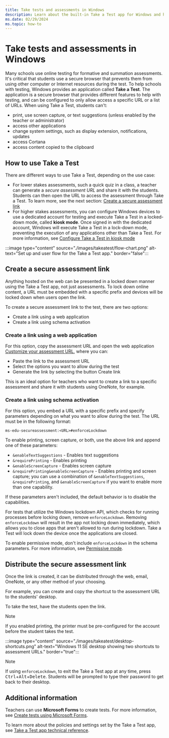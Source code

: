 ```yaml
---
title: Take tests and assessments in Windows
description: Learn about the built-in Take a Test app for Windows and how to use it.
ms.date: 02/29/2024
ms.topic: how-to
---
```


# Take tests and assessments in Windows

Many schools use online testing for formative and summation assessments. It's critical that students use a secure browser that prevents them from using other computer or Internet resources during the test. To help schools with testing, Windows provides an application called **Take a Test**. The application is a secure browser that provides different features to help with testing, and can be configured to only allow access a specific URL or a list of URLs. When using Take a Test, students can't:

- print, use screen capture, or text suggestions (unless enabled by the teacher or administrator)
- access other applications
- change system settings, such as display extension, notifications, updates
- access Cortana
- access content copied to the clipboard

## How to use Take a Test

There are different ways to use Take a Test, depending on the use case:

- For lower stakes assessments, such a quick quiz in a class, a teacher can generate a *secure assessment URL* and share it with the students. Students can then open the URL to access the assessment through Take a Test. To learn more, see the next section: [Create a secure assessment link](#create-a-secure-assessment-link)
- For higher stakes assessments, you can configure Windows devices to use a dedicated account for testing and execute Take a Test in a locked-down mode, called **kiosk mode**. Once signed in with the dedicated account, Windows will execute Take a Test in a lock-down mode, preventing the execution of any applications other than Take a Test. For more information, see [Configure Take a Test in kiosk mode](edu-take-a-test-kiosk-mode.md)

:::image type="content" source="./images/takeatest/flow-chart.png" alt-text="Set up and user flow for the Take a Test app." border="false":::

## Create a secure assessment link

Anything hosted on the web can be presented in a locked down manner using the Take a Test app, not just assessments. To lock down online content, a URL must be embedded with a specific prefix and devices will be locked down when users open the link.

To create a secure assessment link to the test, there are two options:

- Create a link using a web application
- Create a link using schema activation

### Create a link using a web application

For this option, copy the assessment URL and open the web application <a href="https://aka.ms/create-a-take-a-test-link" target="_blank"><u>Customize your assessment URL</u></a>, where you can:

- Paste the link to the assessment URL
- Select the options you want to allow during the test
- Generate the link by selecting the button Create link

This is an ideal option for teachers who want to create a link to a specific assessment and share it with students using OneNote, for example.

### Create a link using schema activation

For this option, you embed a URL with a specific prefix and specify parameters depending on what you want to allow during the test.
The URL must be in the following format:

```text
ms-edu-secureassessment:<URL>#enforceLockdown
```

To enable printing, screen capture, or both, use the above link and append one of these parameters:

- `&enableTextSuggestions` - Enables text suggestions
- `&requirePrinting` - Enables printing
- `&enableScreenCapture` - Enables screen capture
- `&requirePrinting&enableScreenCapture` - Enables printing and screen capture; you can use a combination of `&enableTextSuggestions`, `&requirePrinting`, and `&enableScreenCapture` if you want to enable more than one capability.

If these parameters aren't included, the default behavior is to disable the capabilities.

For tests that utilize the Windows lockdown API, which checks for running processes before locking down, remove `enforceLockdown`. Removing `enforceLockdown` will result in the app not locking down immediately, which allows you to close apps that aren't allowed to run during lockdown. Take a Test will lock down the device once the applications are closed.

To enable permissive mode, don't include `enforceLockdown` in the schema parameters. For more information, see [Permissive mode](take-a-test-app-technical.md#permissive-mode).

## Distribute the secure assessment link

Once the link is created, it can be distributed through the web, email, OneNote, or any other method of your choosing.

For example, you can create and copy the shortcut to the assessment URL to the students' desktop.

To take the test, have the students open the link.

> [!NOTE]
> If you enabled printing, the printer must be pre-configured for the account before the student takes the test.

:::image type="content" source="./images/takeatest/desktop-shortcuts.png" alt-text="Windows 11 SE desktop showing two shortcuts to assessment URLs." border="true":::

> [!NOTE]
> If using `enforceLockdown`, to exit the Take a Test app at any time, press <kbd>Ctrl</kbd>+<kbd>Alt</kbd>+<kbd>Delete</kbd>. Students will be prompted to type their password to get back to their desktop.

## Additional information

Teachers can use **Microsoft Forms** to create tests. For more information, see [Create tests using Microsoft Forms](https://support.microsoft.com/en-us/office/create-a-quiz-with-microsoft-forms-a082a018-24a1-48c1-b176-4b3616cdc83d).

To learn more about the policies and settings set by the Take a Test app, see [Take a Test app technical reference](take-a-test-app-technical.md).